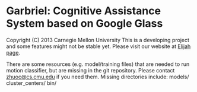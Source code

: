 Garbriel: Cognitive Assistance System based on Google Glass
========================================================
Copyright (C) 2013 Carnegie Mellon University
This is a developing project and some features might not be stable yet.
Please visit our website at [Elijah page](http://elijah.cs.cmu.edu/).


There are some resources (e.g. model/training files) that are needed to run motion classifier, but are missing in the git repository.
Please contact zhuoc@cs.cmu.edu if you need them.
Missing directories include:
models/
cluster_centers/
bin/

